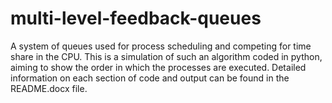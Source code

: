 # multi-level-feedback-queues

A system of queues used for process scheduling and competing for time share in the CPU.
This is a simulation of such an algorithm coded in python, aiming to show the order in which the processes are executed.
Detailed information on each section of code and output can be found in the README.docx file.
